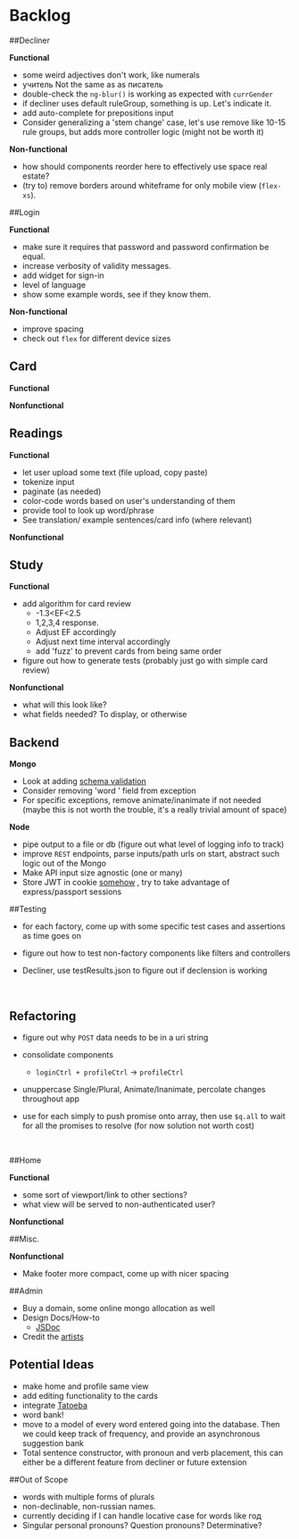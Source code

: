 # Backlog

##Decliner

**Functional**

- some weird adjectives don't work, like numerals
- учитель Not the same as as писатель 
- double-check the `ng-blur()` is working as expected with `currGender`
- if decliner uses default ruleGroup, something is up. Let's indicate it.
- add auto-complete for prepositions input
- Consider generalizing a 'stem change' case, let's use remove like 10-15 rule groups, but adds more controller logic (might not be worth it)

**Non-functional**	

- how should components reorder here to effectively use space real estate? 
- (try to) remove borders around whiteframe for only mobile view (`flex-xs`).    

##Login

**Functional**

- make sure it requires that password and password confirmation be equal.
- increase verbosity of validity messages.
- add widget for sign-in
- level of language
- show some example words, see if they know them.

**Non-functional**

- improve spacing
- check out `flex` for different device sizes



## Card

**Functional**

**Nonfunctional**



## Readings

**Functional**

- let user upload some text (file upload, copy paste)
- tokenize input
- paginate (as needed)
- color-code words based on user's understanding of them
- provide tool to look up word/phrase
- See translation/ example sentences/card info (where relevant)


**Nonfunctional**	


## Study

**Functional** 

- add algorithm for card review
  - -1.3<EF<2.5
  - 1,2,3,4 response.
  - Adjust EF accordingly
  - Adjust next time interval accordingly
  - add 'fuzz' to prevent cards from being same order
- figure out how to generate tests (probably just go with simple card review)

**Nonfunctional**

- what will this look like?
- what fields needed? To display, or otherwise



## Backend

**Mongo**

- Look at adding [schema validation](mongoosejs.com)
- Consider removing 'word ' field from exception
- For specific exceptions, remove animate/inanimate if not needed (maybe this is not worth the trouble, it's a really trivial amount of space)

**Node**

- pipe output to a file or db (figure out what level of logging info to track)
- improve `REST` endpoints, parse inputs/path urls on start, abstract such logic out of the Mongo
- Make API input size agnostic (one or many)
- Store JWT in cookie [somehow](https://stackoverflow.com/questions/27067251/where-to-store-jwt-in-browser-how-to-protect-against-csrf) , try to take advantage of express/passport sessions



##Testing

* for each factory, come up with some specific test cases and assertions as time goes on

* figure out how to test non-factory components like filters and controllers

* Decliner, use testResults.json to figure out if declension is working

  ​

## Refactoring

- figure out why `POST` data needs to be in a uri string

- consolidate components

  - `loginCtrl + profileCtrl` -> `profileCtrl`

- unuppercase Single/Plural, Animate/Inanimate, percolate changes throughout app

- use for each simply to push promise onto array, then use `$q.all` to wait for all the promises to resolve (for now solution not worth cost)

  ​

##Home

**Functional**

- some sort of viewport/link to other sections?
- what view will be served to non-authenticated user?

**Nonfunctional**



##Misc.

**Nonfunctional**

- Make footer more compact, come up with nicer spacing



##Admin

* Buy a domain, some online mongo allocation as well
* Design Docs/How-to
  * [JSDoc](http://usejsdoc.org/)
* Credit the [artists](www.flaticon.com)  



## Potential Ideas

- make home and profile same view
- add editing functionality to the cards
- integrate [Tatoeba](https://tatoeba.org/eng/)
- word bank!
- move to a model of every word entered going into the database.  Then we could keep track of frequency, and provide an asynchronous suggestion bank
- Total sentence constructor, with pronoun and verb placement, this can either be a different feature from decliner or future extension



##Out of Scope

* words with multiple forms of plurals
* non-declinable, non-russian names.
* currently deciding if I can handle locative case for words like год
* Singular personal pronouns? Question pronouns? Determinative?